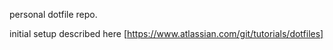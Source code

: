 personal dotfile repo.  
  
initial setup described here [https://www.atlassian.com/git/tutorials/dotfiles]
